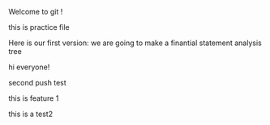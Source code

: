 Welcome to git !

this is practice file

Here is our first version: we are going to make a finantial statement analysis tree

hi everyone!

second push test

this is feature 1

this is a test2
